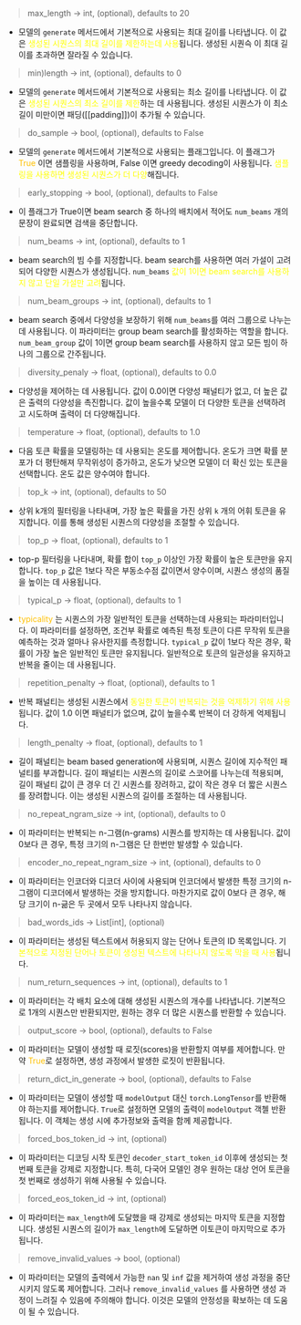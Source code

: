 > max_length -> int, (optional), defaults to 20
- 모델의 `generate` 메서드에서 기본적으로 사용되는 최대 길이를 나타냅니다. 이 값은 <font color="#ffff00">생성된 시퀀스의 최대 길이를 제한하는데 사용</font>됩니다. 생성된 시퀀슥 이 최대 길이를 초과하면 잘라질 수 있습니다.

> min)length -> int, (optional), defaults to 0
- 모델의 `generate` 메서드에서 기본적으로 사용되는 최소 길이를 나타냅니다. 이 값은 <font color="#ffff00">생성된 시퀀스의 최소 길이를 제한</font>하는 데 사용됩니다. 생성된 시퀀스가 이 최소 길이 미만이면 패딩([[padding]])이 추가될 수 있습니다.

> do_sample -> bool, (optional), defaults to False
- 모델의 `generate` 메서드에서 기본적으로 사용되는 플래그입니다. 이 플래그가 <font color="#ffc000">True</font> 이면 샘플링을 사용하며, False 이면 greedy decoding이 사용됩니다. <font color="#ffff00">샘플링을 사용하면 생성된 시퀀스가 더 다양</font>해집니다.

> early_stopping -> bool, (optional), defaults to False
- 이 플래그가 True이면 beam search 중 하나의 배치에서 적어도 `num_beams` 개의 문장이 완료되면 검색을 중단합니다.

> num_beams -> int, (optional), defaults to 1
- beam search의 빔 수를 지정합니다. beam search를 사용하면 여러 가설이 고려되어 다양한 시퀀스가 생성됩니다. `num_beams` <font color="#ffff00">값이 1이면 beam search를 사용하지 않고 단일 가설만 고려</font>됩니다.

> num_beam_groups -> int, (optional), defaults to 1
- beam search 중에서 다양성을 보장하기 위해 `num_beams`를 여러 그룹으로 나누는 데 사용됩니다. 이 파라미터는 group beam search를 활성화하는 역할을 합니다. `num_beam_group` 값이 1이면 group beam search를 사용하지 않고 모든 빔이 하나의 그룹으로 간주됩니다.

> diversity_penaly -> float, (optional), defaults to 0.0
- 다양성을 제어하는 데 사용됩니다. 값이 0.0이면 다양성 패널티가 없고, 더 높은 값은 출력의 다양성을 촉진합니다. 값이 높을수록 모델이 더 다양한 토큰을 선택하려고 시도하며 출력이 더 다양해집니다.

> temperature -> float, (optional), defaults to 1.0
- 다음 토큰 확률을 모델링하는 데 사용되는 온도를 제어합니다. 온도가 크면 확률 분포가 더 평탄해져 무작위성이 증가하고, 온도가 낮으면 모델이 더 확신 있는 토큰을 선택합니다. 온도 값은 양수여야 합니다.

> top_k -> int, (optional), defaults to 50
- 상위 k개의 필터링을 나타내며, 가장 높은 확률을 가진 상위 `k` 개의 어휘 토큰을 유지합니다. 이를 통해 생성된 시퀀스의 다양성을 조절할 수 있습니다.

> top_p -> float, (optional), defaults to 1
- top-p 필터링을 나타내며, 확률 합이 `top_p` 이상인 가장 확률이 높은 토큰만을 유지합니다. `top_p` 값은 1보다 작은 부동소수점 값이면서 양수이며, 시퀀스 생성의 품질을 높이는 데 사용됩니다.

> typical_p -> float, (optional), defaults to 1
- <font color="#ffc000">typicality</font> 는 시퀀스의 가장 일반적인 토큰을 선택하는데 사용되는 파라미터입니다. 이 파라미터를 설정하면, 조건부 확률로 예측된 특정 토큰이 다른 무작위 토큰을 예측하는 것과 얼마나 유사한지를 측정합니다. `typical_p` 값이 1보다 작은 경우, 확률이 가장 높은 일반적인 토큰만 유지됩니다. 일반적으로 토큰의 일관성을 유지하고 반복을 줄이는 데 사용됩니다.

> repetition_penalty -> float, (optional), defaults to 1
- 반복 패널티는 생성된 시퀀스에서 <font color="#ffff00">동일한 토큰이 반복되는 것을 억제하기 위해 사용</font>됩니다. 값이 1.0 이면 패널티가 없으며, 값이 높을수록 반복이 더 강하게 억제됩니다.

> length_penalty -> float, (optional), defaults to 1
- 길이 패널티는 beam based generation에 사용되며, 시퀀스 길이에 지수적인 패널티를 부과합니다. 길이 패널티는 시퀀스의 길이로 스코어를 나누는데 적용되며, 길이 패널티 값이 큰 경우 더 긴 시퀀스를 장려하고, 값이 작은 경우 더 짧은 시퀀스를 장려합니다. 이는 생성된 시퀀스의 길이를 조절하는 데 사용됩니다.

> no_repeat_ngram_size -> int, (optional), defaults to 0
- 이 파라미터는 반복되는 n-그램(n-grams) 시퀀스를 방지하는 데 사용됩니다. 값이 0보다 큰 경우, 특정 크기의 n-그램은 단 한번만 발생할 수 있습니다.

> encoder_no_repeat_ngram_size -> int, (optional), defaults to 0
- 이 파라미터는 인코더와 디코더 사이에 사용되며 인코더에서 발생한 특정 크기의 n-그램이 디코더에서 발생하는 것을 방지합니다. 마찬가지로 값이 0보다 큰 경우, 해당 크기이 n-긂은 두 곳에서 모두 나타나지 않습니다.

> bad_words_ids -> List[int], (optional)
- 이 파라미터는 생성된 텍스트에서 허용되지 않는 단어나 토큰의 ID 목록입니다. 기<font color="#ffff00">본적으로 지정된 단어나 토큰이 생성된 텍스트에 나타나지 않도록 막을 때 사용</font>됩니다.

> num_return_sequences -> int, (optional), defaults to 1
- 이 파라미터는 각 배치 요소에 대해 생성된 시퀀스의 개수를 나타냅니다. 기본적으로 1개의 시퀀스만 반환되지만, 원하는 경우 더 많은 시퀀스를 반환할 수 있습니다.

> output_score -> bool, (optional), defaults to False
- 이 파라미터는 모델이 생성할 때 로짓(scores)을 반환할지 여부를 제어합니다. 만약 <font color="#ffc000">True</font>로 설정하면, 생성 과정에서 발생한 로짓이 반환됩니다.

> return_dict_in_generate -> bool, (optional), defaults to False
- 이 파라미터는 모델이 생성할 때 `modelOutput` 대신 `torch.LongTensor`를 반환해야 하는지를 제어합니다. `True`로 설정하면 모델의 출력이 `modelOutput` 객첼 반환됩니다. 이 객체는 생성 시에 추가정보와 출력을 함께 제공합니다.

> forced_bos_token_id -> int, (optional)
- 이 파라미터는 디코딩 시작 토큰인 `decoder_start_token_id` 이후에 생성되는 첫 번째 토큰을 강제로 지정합니다. 특히, 다국어 모델인 경우 원하는 대상 언어 토큰을 첫 번째로 생성하기 위해 사용될 수 있습니다.

> forced_eos_token_id -> int, (optional)
- 이 파라미터는 `max_length`에 도달했을 때 강제로 생성되는 마지막 토큰을 지정합니다. 생성된 시퀀스의 길이가 `max_length`에 도달하면 이토큰이 마지막으로 추가됩니다.

> remove_invalid_values -> bool, (optional)
- 이 파라미터는 모델의 출력에서 가능한 `nan` 및 `inf` 값을 제거하여 생성 과정을 중단시키지 않도록 제어합니다. 그러나 `remove_invalid_values` 를 사용하면 생성 과정이 느려질 수 있음에 주의해야 합니다. 이것은 모델의 안정성을 확보하는 데 도움이 될 수 있습니다.

